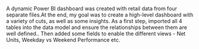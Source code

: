 A dynamic Power BI dashboard was created with retail data from four separate files.At the end, my goal was to create a high-level dashboard with a variety of cuts, as well as some insights. As a first step, imported all 4 tables into the data model and ensure the relationships between them are well defined.. Then added some fields to enable the different views - Net Units, Weekday vs Weekend Performance etc.
